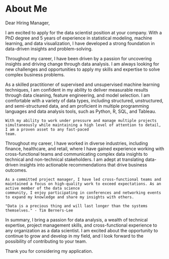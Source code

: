 # About Me 
Dear Hiring Manager,

I am excited to apply for the data scientist position at your company. With a PhD degree and 5 years of experience in statistical modeling, machine learning, and data
visualization, I have developed a strong foundation in data-driven insights and problem-solving.

Throughout my career, I have been driven by a passion for uncovering insights and driving change through data analysis. I am always looking for new challenges and opportunities
to apply my skills and expertise to solve complex business problems.

As a skilled practitioner of supervised and unsupervised machine learning techniques, I am confident in my ability to deliver measurable results through data cleaning, feature
engineering, and model selection. I am comfortable with a variety of data types, including structured, unstructured, and semi-structured data, and am proficient in multiple
programming languages and data analysis tools, such as Python, R, SQL, and Tableau.

```{warning}
With my ability to work under pressure and manage multiple projects simultaneously while maintaining a high level of attention to detail, I am a proven asset to any fast-paced
team.
``````

Throughout my career, I have worked in diverse industries, including finance, healthcare, and retail, where I have gained experience working with cross-functional teams and
communicating complex data insights to technical and non-technical stakeholders. I am adept at translating data-driven insights into actionable recommendations that drive
business outcomes.

```{note}
As a committed project manager, I have led cross-functional teams and maintained a focus on high-quality work to exceed expectations. As an active member of the data science
community, I enjoy participating in conferences and networking events to expand my knowledge and share my insights with others.
```

```{margin} "Quote by Tim Berners-Lee"
"Data is a precious thing and will last longer than the systems themselves." - Tim Berners-Lee
```

In summary, I bring a passion for data analysis, a wealth of technical expertise, project management skills, and cross-functional experience to any organization as a data
scientist. I am excited about the opportunity to continue to grow and develop in my field, and I look forward to the possibility of contributing to your team.

Thank you for considering my application.
